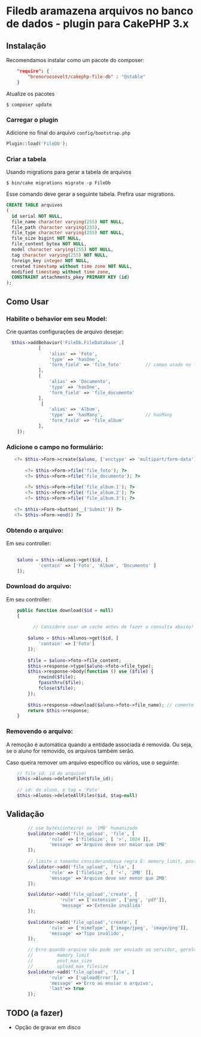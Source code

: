 # Filedb aramazena arquivos no banco de dados - plugin para CakePHP 3.x

## Instalação

Recomendamos instalar como um pacote do composer:

```json
    "require": {
        "brenoroosevelt/cakephp-file-db" : "@stable"
    }
```

Atualize os pacotes
```
$ composer update 
```


### Carregar o plugin

Adicione no final do arquivo `config/bootstrap.php`

```php
Plugin::load('FileDb');
```

### Criar a tabela
Usando migrations para gerar a tabela de arquivos
```
$ bin/cake migrations migrate -p FileDb
```
Esse comando deve gerar a seguinte tabela. Prefira usar migrations.

```sql
CREATE TABLE arquivos
(
  id serial NOT NULL,
  file_name character varying(255) NOT NULL,
  file_path character varying(255),
  file_type character varying(255) NOT NULL,
  file_size bigint NOT NULL,
  file_content bytea NOT NULL,
  model character varying(255) NOT NULL,
  tag character varying(255) NOT NULL,
  foreign_key integer NOT NULL,
  created timestamp without time zone NOT NULL,
  modified timestamp without time zone,
  CONSTRAINT attachments_pkey PRIMARY KEY (id)
);

```


## Como Usar

### Habilite o behavior em seu Model:

Crie quantas configurações de arquivo desejar: 

```php
  $this->addBehavior('FileDb.FileDatabase',[
            [
                'alias' => 'Foto',
                'type' => 'hasOne',
                'form_field' => 'file_foto' 		// campo usado no formulário
            ],
            [
	            'alias' => 'Documento',
	            'type' => 'hasOne',
	            'form_field' => 'file_documento'
            ],
             [
	            'alias' => 'Album',
	            'type' => 'hasMany',				// hasMany 
	            'form_field' => 'file_album'  
            ],
    ]);
```

### Adicione o campo no formulário:

```php
   <?= $this->Form->create($aluno, ['enctype' => 'multipart/form-data']) ?>
   
	   <?= $this->Form->file('file_foto'); ?>
	   <?= $this->Form->file('file_documento'); ?>
	   
	   <?= $this->Form->file('file_album.1'); ?>
	   <?= $this->Form->file('file_album.2'); ?>
	   <?= $this->Form->file('file_album.3'); ?>
	   
   <?= $this->Form->button(__('Submit')) ?>
   <?= $this->Form->end() ?>
```

### Obtendo o arquivo:

Em seu controller:

```php
	
	$aluno = $this->Alunos->get($id, [
            'contain' => ['Foto', 'Album', 'Documento' ]
    ]);
```

### Download do arquivo:

Em seu controller:

```php
	public function download($id = null)
    {
    		
    	  // Considere usar um cache antes de fazer a consulta abaixo!
    		
        $aluno = $this->Alunos->get($id, [
            'contain' => ['Foto']
        ]);
    
        $file = $aluno->foto->file_content;
        $this->response->type($aluno->foto->file_type);
        $this->response->body(function () use ($file) {
            rewind($file);
            fpassthru($file);
            fclose($file);
        });
        
        $this->response->download($aluno->foto->file_name); // comente para não forçar o download
        return $this->response;
    }
```

### Removendo o arquivo:

A remoção é automática quando a entidade associada é removida. Ou seja, se o aluno for removido, os arquivos também serão.

Caso queira remover um arquivo específico ou vários, use o seguinte:

```php
	// file_id: id do arquivo!
	$this->Alunos->deleteFile($file_id);
	
	// id: do aluno, e tag = 'Foto' 
	$this->Alunos->deleteAllFiles($id, $tag=null)
```

## Validação
```php
		// use bytes(inteiro) ou '1MB' humanizado
        $validator->add('file_upload', 'file', [
        		'rule' => ['fileSize', [ '>', 1024 ]],
        		'message' =>'Arquivo deve ser maior que 1MB'
        ]);
        
        // limite o tamanho considerandosua regra E: memory_limit, post_max_size e upload_max_filesize
        $validator->add('file_upload', 'file', [
        		'rule' => ['fileSize', [ '<', '2MB' ]],
        		'message' =>'Arquivo deve ser menor que 2MB'
        ]);

		$validator->add('file_upload','create', [
               		'rule' => ['extension', ['png', 'pdf']],
               		'message' =>'Extensão inválida'
        ]);
		
		$validator->add('file_upload','create', [
				'rule' => ['mimeType', ['image/jpeg', 'image/png']],
				'message' =>'Tipo inválido',
		]);

		// Erro quando arquivo não pode ser enviado ao servidor, geralmente por causa de:
		//         memory_limit
		//         post_max_size
		//         upload_max_filesize
		$validator->add('file_upload', 'file', [
				'rule' => ['uploadError'],
				'message' =>'Erro ao enviar o arquivo',
				'last'=> true
		]);
```

## TODO (a fazer)

* Opção de gravar em disco

